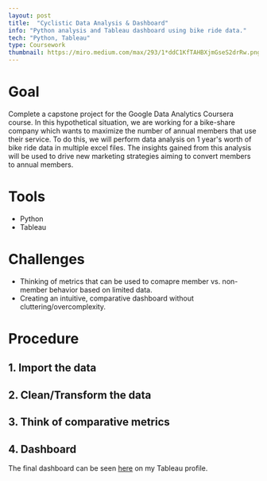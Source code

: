 ```yaml
---
layout: post
title:  "Cyclistic Data Analysis & Dashboard"
info: "Python analysis and Tableau dashboard using bike ride data."
tech: "Python, Tableau"
type: Coursework
thumbnail: https://miro.medium.com/max/293/1*ddC1KfTAHBXjmGseS2drRw.png
---
```


# Goal
Complete a capstone project for the Google Data Analytics Coursera course. In this hypothetical situation, we are working for a bike-share company which wants to maximize the
number of annual members that use their service. To do this, we will perform data analysis on 1 year's worth of bike ride data in multiple excel files. The insights gained
from this analysis will be used to drive new marketing strategies aiming to convert members to annual members. 


# Tools
- Python
- Tableau

# Challenges
- Thinking of metrics that can be used to comapre member vs. non-member behavior based on limited data. 
- Creating an intuitive, comparative dashboard without cluttering/overcomplexity. 



# Procedure

## 1. Import the data


## 2. Clean/Transform the data


## 3. Think of comparative metrics


## 4. Dashboard
The final dashboard can be seen [here](https://public.tableau.com/views/BikeShare_16295803525410/Dashboard?:language=en-US&:display_count=n&:origin=viz_share_link) on my Tableau profile. 

